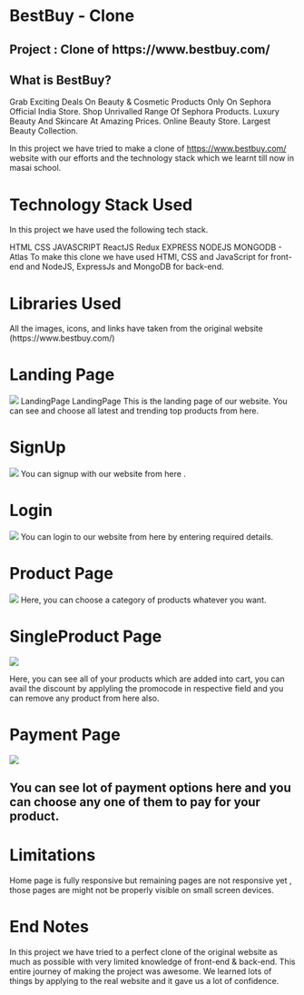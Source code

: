 <h1>BestBuy - Clone</h1>
<ur></ur>
<h2>Project : Clone of https://www.bestbuy.com/</h2>
<ur></ur>
<h2>What is BestBuy?</h2>
<ur></ur>
Grab Exciting Deals On Beauty & Cosmetic Products Only On Sephora Official India Store. Shop Unrivalled Range Of Sephora Products. Luxury Beauty And Skincare At Amazing Prices. Online Beauty Store. Largest Beauty Collection.

In this project we have tried to make a clone of https://www.bestbuy.com/ website with our efforts and the technology stack which we learnt till now in masai school.

<h1>Technology Stack Used</h1>
<ur></ur>
In this project we have used the following tech stack.

HTML
CSS
JAVASCRIPT
ReactJS
Redux
EXPRESS
NODEJS
MONGODB - Atlas
To make this clone we have used HTMl, CSS and JavaScript for front-end and NodeJS, ExpressJs and MongoDB for back-end.

<h1>Libraries Used</h1>
<ur></ur>
All the images, icons, and links have taken from the original website (https://www.bestbuy.com/)

<!-- <h1>Snapshots of Our Project 📸</h1> -->
<ur></ur>
<h1>Landing Page</h1>
<ur></ur>
<img src="https://i.postimg.cc/MGx2cD9h/bestbuy-sc.png">
LandingPage LandingPage This is the landing page of our website. You can see and choose all latest and trending top products from here.

<h1>SignUp</h1>
<ur></ur>
<img src="https://drive.google.com/file/d/1iYyf-s52v1VTm_0Br3M8rH0Oyjkbv69W/view?usp=sharing
"/>
You can signup with our website from here .

<h1>Login</h1>
<ur></ur>
<img src="![image](https://user-images.githubusercontent.com/108051005/222461950-e2756c04-743d-49b6-81b5-b29f08bc0cc5.png)
"/>
You can login to our website from here by entering required details.

<h1>Product Page</h1>
<ur></ur>
<img src="![image](https://user-images.githubusercontent.com/108051005/222463088-416de912-d706-4f7b-a294-a25abb67ec4f.png)
"/>
Here, you can choose a category of products whatever you want.

<h1>SingleProduct Page</h1>
<ur></ur>
<img src="![image](https://user-images.githubusercontent.com/108051005/222464176-f1dec909-94ea-4446-9ea5-2f7d721ef657.png)
"/>

Here, you can see all of your products which are added into cart, you can avail the discount by applyling the promocode in respective field and you can remove any product from here also.

<h1>Payment Page</h1>
<ur></ur>
<img src="![image](https://user-images.githubusercontent.com/108051005/222464809-eebb67b7-9fec-49dd-a1de-527161086c34.png)
"/>

You can see lot of payment options here and you can choose any one of them to pay for your product.
----------------------------------------------------------------------------------------
<h1>Limitations</h1>
<ur></ur>
Home page is fully responsive but remaining pages are not responsive yet , those pages are might not be properly visible on small screen devices.

<h1>End Notes</h1>
<ur></ur>
In this project we have tried to a perfect clone of the original website as much as possible with very limited knowledge of front-end & back-end. This entire journey of making the project was awesome. We learned lots of things by applying to the real website and it gave us a lot of confidence.

